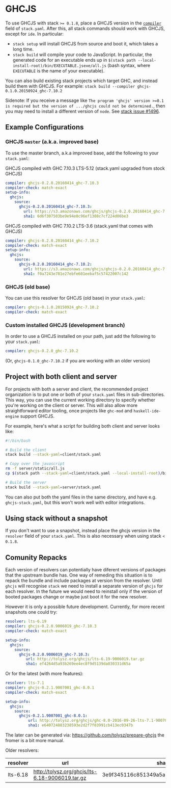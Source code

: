 # GHCJS

To use GHCJS with stack `>= 0.1.8`, place a GHCJS version in the [`compiler`](yaml_configuration.md#compiler) field of `stack.yaml`.  After this, all stack commands should work with GHCJS, except for `ide`.  In particular:

* `stack setup` will install GHCJS from source and boot it, which takes a long time.
* `stack build` will compile your code to JavaScript.  In particular, the generated code for an executable ends up in `$(stack path --local-install-root)/bin/EXECUTABLE.jsexe/all.js` (bash syntax, where `EXECUTABLE` is the name of your executable).

You can also build existing stack projects which target GHC, and instead build them with GHCJS.  For example: `stack build --compiler ghcjs-0.1.0.20150924_ghc-7.10.2`

Sidenote: If you receive a message like `The program 'ghcjs' version >=0.1 is
required but the version of .../ghcjs could not be determined.`, then you may
need to install a different version of `node`. See
[stack issue #1496](https://github.com/commercialhaskell/stack/issues/1496).

## Example Configurations

### GHCJS `master` (a.k.a. improved base)

To use the master branch, a.k.a improved base, add the following to your `stack.yaml`:

GHCJS compiled with GHC 7.10.3 LTS-5.12 (stack.yaml upgraded from stock GHCJS)
```yaml
compiler: ghcjs-0.2.0.20160414_ghc-7.10.3
compiler-check: match-exact
setup-info:
  ghcjs:
    source:
      ghcjs-0.2.0.20160414_ghc-7.10.3:
        url: https://s3.amazonaws.com/ghcjs/ghcjs-0.2.0.20160414_ghc-7.10.3.tar.gz
        sha1: 6d6f307503be9e94e0c96ef1308c7cf224d06be3
```

GHCJS compiled with GHC 7.10.2 LTS-3.6 (stack.yaml that comes with GHCJS)
```yaml
compiler: ghcjs-0.2.0.20160414_ghc-7.10.2
compiler-check: match-exact
setup-info:
  ghcjs:
    source:
      ghcjs-0.2.0.20160414_ghc-7.10.2:
        url: https://s3.amazonaws.com/ghcjs/ghcjs-0.2.0.20160414_ghc-7.10.2.tar.gz
        sha1: f0a7243e781e27ebfe601eebaf5c57422007c142
```

### GHCJS (old base)

You can use this resolver for GHCJS (old base) in your `stack.yaml`:

```yaml
compiler: ghcjs-0.1.0.20150924_ghc-7.10.2
compiler-check: match-exact
```

### Custom installed GHCJS (development branch)

In order to use a GHCJS installed on your path, just add the following to your `stack.yaml`:

```yaml
compiler: ghcjs-0.2.0_ghc-7.10.2
```

(Or, `ghcjs-0.1.0_ghc-7.10.2` if you are working with an older version)

## Project with both client and server

For projects with both a server and client, the recommended project organization is to put one or both of your `stack.yaml` files in sub-directories.  This way, you can use the current working directory to specify whether you're working on the client or server.  This will also allow more straightforward editor tooling, once projects like `ghc-mod` and `haskell-ide-engine` support GHCJS.

For example, here's what a script for building both client and server looks like:

```bash
#!/bin/bash

# Build the client
stack build --stack-yaml=client/stack.yaml

# Copy over the javascript
rm -f server/static/all.js
cp $(stack path --stack-yaml=client/stack.yaml --local-install-root)/bin/client.jsexe/all.js server/static/all.js

# Build the server
stack build --stack-yaml=server/stack.yaml
```

You can also put both the yaml files in the same directory, and have e.g. `ghcjs-stack.yaml`, but this won't work well with editor integrations.

## Using stack without a snapshot

If you don't want to use a snapshot, instead place the ghcjs version in the `resolver` field of your `stack.yaml`.  This is also necessary when using stack `< 0.1.8`.

## Comunity Repacks

Each version of resolvers can potentially have diferent versions of packages that the upstream bundle has.
One way of remeding this situation is to repack the bundle and include packages at version from the resolver.
Until `ghcjs` will recognise `stack` we need to install a separate version of `ghcjs` for each resolver. In the future we would need to reinstall only if the version of booted packages change or maybe just boot it for the new resolver.

However it is only a possible future development.
Currently, for more recent snapshots one could try:
```yaml
resolver: lts-6.19
compiler: ghcjs-0.2.0.9006019_ghc-7.10.3
compiler-check: match-exact

setup-info:
  ghcjs:
    source:
      ghcjs-0.2.0.9006019_ghc-7.10.3:
         url: http://tolysz.org/ghcjs/lts-6.19-9006019.tar.gz
         sha1: ef4264d5a93b269ee4ec8f9d5139da030331d65a 
```

Or for the latest (with more features):
```yaml
resolver: lts-7.1
compiler: ghcjs-0.2.1.9007001_ghc-8.0.1
compiler-check: match-exact

setup-info:
  ghcjs:
    source:
      ghcjs-0.2.1.9007001_ghc-8.0.1:
          url: http://tolysz.org/ghcjs/ghc-8.0-2016-09-26-lts-7.1-9007001-mem.tar.gz
          sha1: e640724883238593e2d2f7f03991cb413ec0347b
```          
The later can be generated via: https://github.com/tolysz/prepare-ghcjs
the fromer is a bit more manual.

Older resolvers:

|resolver|url|sha1|
|---|---|---| 
| lts-6.18 | http://tolysz.org/ghcjs/lts-6.18-9006019.tar.gz | 3e9f345116c851349a5a551ffd94f7e0b74bfabb |

